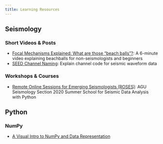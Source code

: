 ```yaml
---
title: Learning Resources
---
```


## Seismology

### Short Videos & Posts

- [Focal Mechanisms Explained: What are those “beach balls”?](https://www.youtube.com/watch?v=MomVOkyDdLo): A 6-minute video explaining beachballs for non-seismologists and beginners
- [SEED Channel Naming](https://ds.iris.edu/ds/nodes/dmc/data/formats/seed-channel-naming/): Explain channel code for seismic waveform data

### Workshops & Courses

- [Remote Online Sessions for Emerging Seismologists (ROSES)](https://www.iris.edu/hq/inclass/course/roses): AGU Seismology Section 2020 Summer School for Seismic Data Analysis with Python

## Python

### NumPy

- [A Visual Intro to NumPy and Data Representation](http://jalammar.github.io/visual-numpy/)
